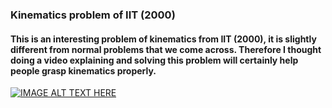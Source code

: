 ### Kinematics problem of IIT (2000)
#### This is an interesting problem of kinematics from IIT (2000), it is slightly different from normal problems that we come across. Therefore I thought doing a video explaining and solving this problem will certainly help people grasp kinematics properly.

[![IMAGE ALT TEXT HERE](https://img.youtube.com/vi/QhOpiLi-h9g/0.jpg)](https://youtu.be/QhOpiLi-h9g)
